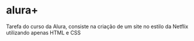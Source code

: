 # alura+
Tarefa do curso da Alura, consiste na criação de um site no estilo da Netflix utilizando apenas HTML e CSS
